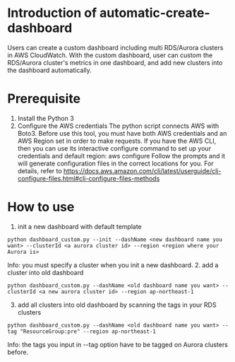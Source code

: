 # Introduction of automatic-create-dashboard
Users can create a custom dashboard including multi RDS/Aurora clusters in AWS CloudWatch. With the custom dashboard, user can custom the RDS/Aurora cluster's metrics in one dashboard, and add new clusters into the dashboard automatically.

# Prerequisite
1. Install the Python 3
2. Configure the AWS credentials
The python script connects AWS with Boto3. Before use this tool, you must have both AWS credentials and an AWS Region set in order to make requests. If you have the AWS CLI, then you can use its interactive configure command to set up your credentials and default region: 
aws configure
Follow the prompts and it will generate configuration files in the correct locations for you. For details, refer to https://docs.aws.amazon.com/cli/latest/userguide/cli-configure-files.html#cli-configure-files-methods

# How to use
1. init a new dashboard with default template
```
python dashboard_custom.py --init --dashName <new dashboard name you want> --clusterId <a aurora cluster id> --region <region where your Aurora is>
```
Info: you must specify a cluster when you init a new dashboard.
2. add a cluster into old dashboard
```
python dashboard_custom.py --dashName <old dashboard name you want> --clusterId <a new aurora cluster id> --region ap-northeast-1
```
3. add all clusters into old dashboard by scanning the tags in your RDS clusters
```
python dashboard_custom.py --dashName <old dashboard name you want> --tag "ResourceGroup:pre" --region ap-northeast-1 
```
Info: the tags you input in --tag option have to be tagged on Aurora clusters before.
